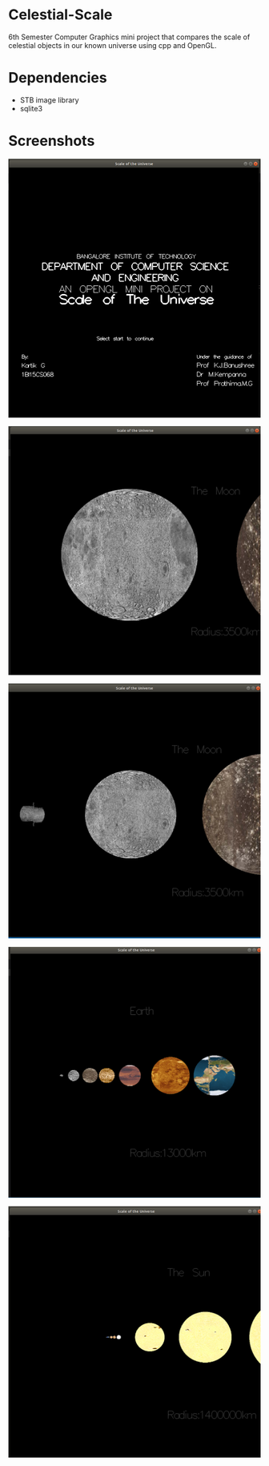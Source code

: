 # Celestial-Scale
6th Semester Computer Graphics mini project that compares the scale of celestial objects in our known universe using cpp and OpenGL.

# Dependencies

- STB image library
- sqlite3

# Screenshots

![intro](intro.png)

![intro](first.png)

![intro](second.png)

![intro](third.png)

![intro](fourth.png)

